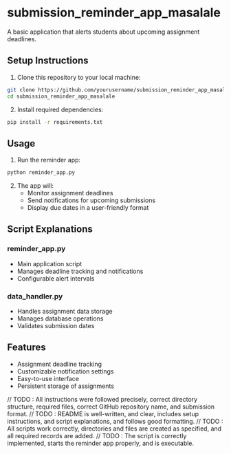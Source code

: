 # submission_reminder_app_masalale
A basic application that alerts students about upcoming assignment deadlines.

## Setup Instructions

1. Clone this repository to your local machine:
```bash
git clone https://github.com/yourusername/submission_reminder_app_masalale.git
cd submission_reminder_app_masalale
```

2. Install required dependencies:
```bash
pip install -r requirements.txt
```

## Usage

1. Run the reminder app:
```bash
python reminder_app.py
```

2. The app will:
    - Monitor assignment deadlines
    - Send notifications for upcoming submissions
    - Display due dates in a user-friendly format

## Script Explanations

### reminder_app.py
- Main application script
- Manages deadline tracking and notifications
- Configurable alert intervals

### data_handler.py
- Handles assignment data storage
- Manages database operations
- Validates submission dates

## Features
- Assignment deadline tracking
- Customizable notification settings
- Easy-to-use interface
- Persistent storage of assignments

// TODO : All instructions were followed precisely, correct directory structure, required files, correct GitHub repository name, and submission format.
// TODO : README is well-written, and clear, includes setup instructions, and script explanations, and follows good formatting.
// TODO : All scripts work correctly, directories and files are created as specified, and all required records are added.
// TODO : The script is correctly implemented, starts the reminder app properly, and is executable.